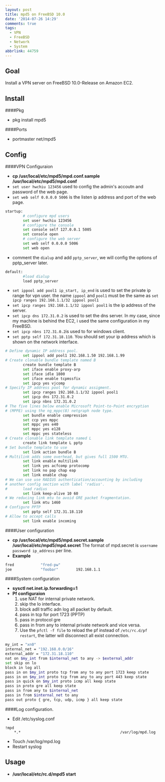 ```yaml
---
layout: post
title: mpd5 on FreeBSD 10.0
date: '2014-07-26 14:29'
comments: true
tags:
  - VPN
  - FreeBSD
  - Network
  - System
abbrlink: 44759
---
```

Goal
----
Install a VPN server on FreeBSD 10.0-Release on Amazon EC2.

<!--more-->

Install
-------
####Pkg
- pkg install mpd5  

####Ports
- portmaster net/mpd5

Config
------
####VPN Configuraion
- **cp /usr/local/etc/mpd5/mpd.conf.sample /usr/local/etc/mpd5/mpd.conf**
- `set user hwchiu 123456` used to config the admin's accoutn and password of the web page.
- `set web self 0.0.0.0 5006` is the listen ip address and port of the web page.

``` sh
startup:
        # configure mpd users
        set user hwchiu 123456  
        # configure the console
        set console self 127.0.0.1 5005
        set console open
        # configure the web server
        set web self 0.0.0.0 5006  
        set web open
```

- comment the `dialup` and add `pptp_server`, we will config the options of pptp_server later.

``` sh
default:
        #load dialup
        load pptp_server
```

- `set ippool add pool1 ip_start, ip_end` is used to set the private ip range for vpn user. the name `ippool` and `pool1` must be the same as `set ipcp ranges 192.168.1.1/32 ippool pool1`
- `set ipcp ranges 192.168.1.1/32 ippool pool1` is the ip address of the server.
- `set ipcp dns 172.31.0.2` is used to set the dns server. In my case, since my machine is behind the EC2, i used the same configuration in my FreeBSD.
- `set ipcp nbns 172.31.0.2`is used to for windows client.
- `set pptp self 172.31.18.110`. You should set your ip address which is shown on the network interface.
``` sh
# Define dynamic IP address pool.
        set ippool add pool1 192.168.1.50 192.168.1.99
# Create clonable bundle template named B
        create bundle template B
        set iface enable proxy-arp
        set iface idle 1800
        set iface enable tcpmssfix
        set ipcp yes vjcomp
# Specify IP address pool for dynamic assigment.
        set ipcp ranges 192.168.1.1/32 ippool pool1
        set ipcp dns 172.31.0.2
        set ipcp nbns 172.31.0.2
# The five lines below enable Microsoft Point-to-Point encryption
# (MPPE) using the ng_mppc(8) netgraph node type.
        set bundle enable compression
        set ccp yes mppc
        set mppc yes e40
        set mppc yes e128
        set mppc yes stateless
# Create clonable link template named L
        create link template L pptp
# Set bundle template to use
        set link action bundle B
# Multilink adds some overhead, but gives full 1500 MTU.
        set link enable multilink
        set link yes acfcomp protocomp
        set link no pap chap eap
        set link enable chap
# We can use use RADIUS authentication/accounting by including
# another config section with label 'radius'.
#       load radius
        set link keep-alive 10 60
# We reducing link mtu to avoid GRE packet fragmentation.
        set link mtu 1460
# Configure PPTP
        set pptp self 172.31.18.110
# Allow to accept calls
        set link enable incoming
```

####User configuration
- **cp /usr/local/etc/mpd5/mpd.secret.sample  /usr/local/etc/mpd5/mpd.secret**
The format of mpd.secret is `username password ip_address` per line.  
- **Example**

``` sh
fred            "fred-pw"
joe             "foobar"        192.168.1.1
```

####System configuration
- **sysctl net.inet.ip.forwarding=1**
- **Pf configuraion**
	1. use NAT for internal private network.
  2. skip the lo interface.
  3. block adll traffic adn log all packet by default.
  4. pass in tcp for port 1723 (PPTP)
  5. pass in protocol gre
  6. pass in from any to internal private network and vice versa.
  7. Use the `pfctl -f file` to reload the pf instead of `/etc/rc.d/pf restart`, the latter will disconnect all exist connection.
``` sh
my_int = "xn0"
internal_net = "192.168.0.0/16"
external_addr = "172.31.18.110"
nat on $my_int from $internal_net to any -> $external_addr 
set skip on lo    
block in log all  
pass in on $my_int proto tcp from any to any port 1723 keep state
pass in on $my_int proto tcp from any to any port 443 keep state
pass in quick on $my_int proto icmp all keep state
pass in proto gre all keep state
pass in from any to $internal_net
pass in from $internal_net to any
pass out proto { gre, tcp, udp, icmp } all keep state
```

####Log configuration.
- Edit /etc/syslog.conf
```
!mpd
	*.*                                             /var/log/mpd.log
```
- Touch /var/log/mpd.log
- Restart syslog

Usage
-----
- **/usr/local/etc/rc.d/mpd5 start**
